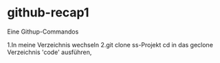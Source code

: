 # github-recap1
Eine Githup-Commandos

1.In meine Verzeichnis wechseln
2.git clone ss-Projekt
cd in das geclone Verzeichnis
'code' ausführen, 
